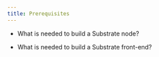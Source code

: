 ```yaml
---
title: Prerequisites
---
```


* What is needed to build a Substrate node?

* What is needed to build a Substrate front-end?
